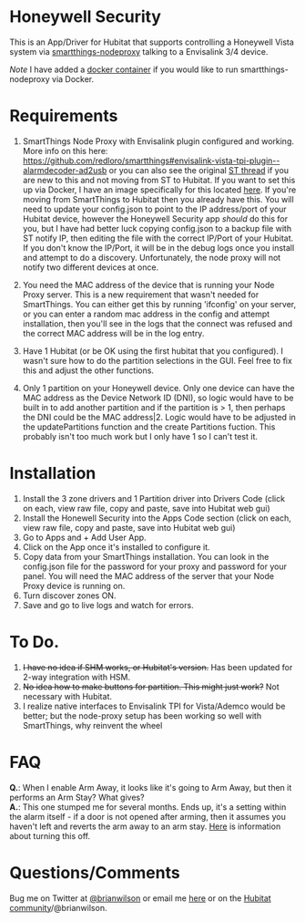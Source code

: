 # Honeywell Security

This is an App/Driver for Hubitat that supports controlling a Honeywell Vista
system via
[smartthings-nodeproxy](https://github.com/redloro/smartthings#envisalink-vista-tpi-plugin--alarmdecoder-ad2usb)
talking to a Envisalink 3/4 device.

*Note* I have added a [docker container](https://github.com/bdwilson/docker/tree/master/smartthings-nodeproxy) if you would like to run smartthings-nodeproxy via Docker. 

# Requirements

1) SmartThings Node Proxy with Envisalink plugin configured and working. More info on this here:
https://github.com/redloro/smartthings#envisalink-vista-tpi-plugin--alarmdecoder-ad2usb
or you can also see the original [ST thread](https://community.smartthings.com/t/release-honeywell-ademco-vista-20p-integration/41227)
if you are new to this and not moving from ST to Hubitat. If you want to set this up via Docker, I have an image specifically for this located [here](https://github.com/bdwilson/docker/tree/master/smartthings-nodeproxy). 
If you're moving from SmartThings to Hubitat then you already have this. You
will need to update your config.json to point to the IP address/port of your Hubitat
device, however the Honeywell Security app *should* do this for you, but I have
had better luck copying config.json to a backup file with ST notify IP, then
editing the file with the correct IP/Port of your Hubitat. If you don't know
the IP/Port, it will be in the debug logs once you install and attempt to do a
discovery. Unfortunately, the node proxy will not notify two different devices
at once.

2) You need the MAC address of the device that is running your Node Proxy
server. This is a new requirement that wasn't needed for SmartThings. You can
either get this by running 'ifconfig' on your server, or you can enter a random
mac address in the config and attempt installation, then you'll see in the logs
that the connect was refused and the correct MAC address will be in the log
entry.

3) Have 1 Hubitat (or be OK using the first hubitat that you configured).  I wasn't sure how to do the
partition selections in the GUI. Feel free to fix this and adjust the other
functions. 

4) Only 1 partition on your Honeywell device. Only one device can have the MAC address
as the Device Network ID (DNI), so logic would have to be built in to add
another partition and if the partition is > 1, then perhaps the DNI could be
the MAC address|2. Logic would have to be adjusted in the updatePartitions
function and the create Partitions fuction. This probably isn't too much work
but I only have 1 so I can't test it. 

# Installation

1) Install the 3 zone drivers and 1 Partition driver into Drivers Code (click
on each, view raw file, copy and paste, save into Hubitat web gui)
2) Install the Honewell Security into the Apps Code section (click
on each, view raw file, copy and paste, save into Hubitat web gui)
3) Go to Apps and + Add User App. 
4) Click on the App once it's installed to configure it.
5) Copy data from your SmartThings installation. You can look in the
config.json file for the password for your proxy and password for your panel.
You will need the MAC address of the server that your Node Proxy device is
running on.
6) Turn discover zones ON. 
7) Save and go to live logs and watch for errors. 

# To Do. 

1) ~~I have no idea if SHM works, or Hubitat's version.~~ Has been updated for 2-way integration with HSM. 
2) ~~No idea how to make buttons for partition. This might just work?~~ Not necessary with Hubitat.  
3) I realize native interfaces to Envisalink TPI for Vista/Ademco would be
better; but the node-proxy setup has been working so well with SmartThings, why
reinvent the wheel

# FAQ

**Q.**: When I enable Arm Away, it looks like it's going to Arm Away, but then
it performs an Arm Stay? What gives?<br>
**A.**: This one stumped me for several months. Ends up, it's a setting within
the alarm itself - if a door is not opened after arming, then it assumes you
haven't left and reverts the arm away to an arm stay.
[Here](https://www.alarmgrid.com/faq/how-do-i-disable-auto-stay-arming-on-a-honeywell-vista-system) is information
about turning this off. 


# Questions/Comments
Bug me on Twitter at [@brianwilson](http://twitter.com/brianwilson) or email me
[here](http://cronological.com/comment.php?ref=bubba) or on the [Hubitat
community](https://community.hubitat.com/t/release-envisalink-app-driver-for-vista-ademco-honeywell-alarm-via-smartthings-nodeproxy/9726)/@brianwilson.


